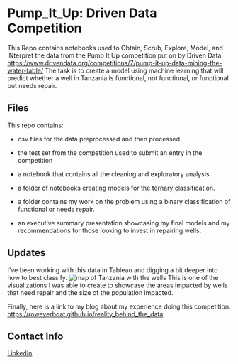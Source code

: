 # Pump_It_Up: Driven Data Competition
This Repo contains notebooks used to Obtain, Scrub, Explore, Model, and iNterpret the data from the Pump It Up competition put on by Driven Data. https://www.drivendata.org/competitions/7/pump-it-up-data-mining-the-water-table/
The task is to create a model using machine learning that will predict whether a well in Tanzania is functional, not functional, or functional but needs repair.

## Files 
This repo contains:
- csv files for the data preprocessed and then processed

- the test set from the competition used to submit an entry in the competition

- a notebook that contains all the cleaning and exploratory analysis.  

- a folder of notebooks creating models for the ternary classification.  

- a folder contains my work on the problem using a binary classification of functional or needs repair.  

- an executive summary presentation showcasing my final models and my recommendations for those looking to invest in repairing wells.

## Updates
I've been working with this data in Tableau and digging a bit deeper into how to best classify.
![map of Tanzania with the wells](https://i.imgur.com/pBw2L6N.png?1)
This is one of the visualizations I was able to create to showcase the areas impacted by wells that need repair and the size of the population impacted.

Finally, here is a link to my blog about my experience doing this competition. https://roweyerboat.github.io/reality_behind_the_data

## Contact Info
[LinkedIn](https://www.linkedin.com/in/amanda-rowe-data/)
